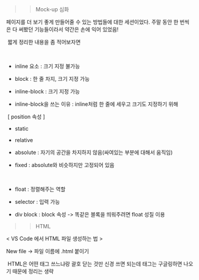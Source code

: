 >> Mock-up 심화

페이지를 더 보기 좋게 만들어줄 수 있는 방법들에 대한 세션이었다.
주말 동안 한 번씩은 다 써봤던 기능들이라서 약간은 손에 익어 있었음!

​
짧게 정리한 내용을 좀 적어보자면

​
* inline  요소 : 크기 지정 불가능

* block : 한 줄 차지, 크기 지정 가능

* inline-block : 크기 지정 가능

* inline-block을 쓰는 이유 : inline처럼 한 줄에 세우고 크기도 지정하기 위해

​
[ position 속성 ]

* static

* relative

* absolute : 자기의 공간을 차지하지 않음(싸여있는 부분에 대해서 움직임)

* fixed : absolute와 비슷하지만 고정되어 있음

​

* float : 정렬해주는 역할

* selector : 입력 가능

* div block : block 속성 -> 똑같은 블록을 띄워주려면 float 성질 이용



>> HTML

< VS Code 에서 HTML 파일 생성하는 법 >

New file -> 파일 이름에 .html 붙이기

​
HTML은 어떤 태그 쓰느냐랑 괄호 닫는 것만 신경 쓰면 되는데 태그는 구글링하면 나오기 때문에 정리는 생략